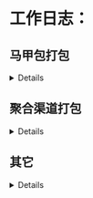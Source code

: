 #  工作日志：


## **马甲包打包**
<details>


+ ### **2020-08-25**

    - >应用名称：经典消消消<br>
服务器：61.183.37.44<br>
类型ID：yx<br>
路径：/home/bb/ydb/Script<br>

+ ### **2020-08-24**

    - >应用名称：经典消消消<br>
服务器：61.183.37.44<br>
类型ID：yx<br>
路径：/home/bb/ydb/Script<br>

+ ### **2020-08-21**


    - >(游戏更新)游戏名称：青城山下<br>
渠道游戏：青城山下<br>
渠道ID：40<br>
App ID <br>
432BF3A2EDD1956E11EB2D261A10F7CE<br>
App Key <br>
942d7f6f577ad11cbdf6095a1036750e<br>
6071游戏包地址：http://apk3.6071.com/apk/base/809.apk<br>


    - >(游戏更新)游戏名称：青城山下<br>
渠道游戏：青城山下<br>
渠道ID：52<br>
产品ID：9305920100001107<br>
客户端key：7d4e3f592eabb3fcfb9d6b6e357dd8ee<br>
服务端key：f029a76a9bf732635be90a62d2f65e6a<br>
产品代码：qcsx_android<br>
产品包名：com.dangwan.qcsx<br>
6071游戏包地址：http://apk3.6071.com/apk/base/809.apk<br>


    - >应用名称：经典消消消<br>
服务器：61.183.37.44<br>
类型ID：yx<br>
路径：/home/bb/ydb/Script<br>


    - >应用名称：经典消消消<br>
服务器：61.183.37.44<br>
类型ID：30<br>
路径：/home/bb/ydb/Script<br>

+ ### **2020-08-20**

    - >应用名称：情感之家更新<br>
服务器：61.147.108.89<br>
类型ID：12<br>
路径：/home/bb/new/Script<br>

+ ### **2020-08-19**
    - 经典消消消的复制脚本以及自动化生成打包脚本
    - >应用名称：经典消消消<br>
服务器：61.183.37.44<br>
类型ID：yx<br>
路径：/home/bb/ydb/Script<br>

+ ### **2020-08-18**

    - >应用名称：情感之家换话术宝<br>
服务器：61.147.108.89<br>
类型ID：12<br>
路径：/home/bb/new/Script<br>

    - >应用名称：经典消消消<br>
服务器：61.183.37.44<br>
类型ID：yx<br>
路径：/home/bb/ydb/Script<br>

+ ### **2020-08-17**

    - >应用名称：经典消消消<br>
服务器：61.183.37.44<br>
类型ID：yx<br>
路径：/home/bb/ydb/Script<br>

+ ### **2020-08-14**

    - >应用名称：话术宝换情感之家<br>
服务器：61.147.108.89<br>
类型ID：12<br>
路径：/home/bb/new/Script<br>

  - >应用名称：6071<br>
服务器：61.147.108.89<br>
路径：/home/ff/Script<br>
内容：修改头条appid和key替换

+ ### **2020-08-13**

    - >应用名称：经典消消消<br>
服务器：61.183.37.44<br>
类型ID：yx<br>
路径：/home/bb/ydb/Script<br>


</details>

## **聚合渠道打包**
<details>


+ ### **2020-08-18**

    - >（sdk更新）游戏名称：青城山下<br>
渠道游戏：青城山下<br>
渠道ID：52<br>
产品ID：9305920100001107<br>
客户端key：7d4e3f592eabb3fcfb9d6b6e357dd8ee<br>
服务端key：f029a76a9bf732635be90a62d2f65e6a<br>
产品代码：qcsx_android<br>
产品包名：com.dangwan.qcsx<br>
6071游戏包地址：http://apk3.6071.com/apk/base/809.apk<br>


+ ### **2020-08-17**
   
    - >(游戏更新) 游戏名称：青城山下<br>
渠道游戏：青城山下<br>
渠道ID：40<br>
App ID <br>
432BF3A2EDD1956E11EB2D261A10F7CE<br>
App Key <br>
942d7f6f577ad11cbdf6095a1036750e<br>
6071游戏包地址：http://apk3.6071.com/apk/base/809.apk<br>

+ ### **2020-08-14**

    - >游戏名称：青城山下<br>
渠道游戏：青城山下<br>
渠道ID：40<br>
App ID <br>
432BF3A2EDD1956E11EB2D261A10F7CE<br>
App Key <br>
942d7f6f577ad11cbdf6095a1036750e<br>
6071游戏包地址：http://apk3.6071.com/apk/base/809.apk<br>


    - >游戏名称：青城山下<br>
渠道游戏：青城山下<br>
渠道ID：52<br>
产品ID：9305920100001107<br>
客户端key：7d4e3f592eabb3fcfb9d6b6e357dd8ee<br>
服务端key：f029a76a9bf732635be90a62d2f65e6a<br>
产品代码：qcsx_android<br>
产品包名：com.dangwan.qcsx<br>
6071游戏包地址：http://apk3.6071.com/apk/base/809.apk<br>


+ ### **2020-08-13**

    - >游戏名称：魔神乱世<br>
渠道游戏：魔神乱世<br>
app_id：10066<br>
appkey：Wf3k7imgqRZxC4DQ <br>
paykey：rgVaHu8b0e9AOSxhkfJw <br>
包名：com.msls.wx<br>
6071包游戏下载地址：http://apk3.6071.com/apk/base/679.apk<br>

</details>


## **其它**
<details>

+ ### **2020-08-25**
  - 消除球球
    - 改logo
  - 一笔连线
     - 改logo
     
+ ### **2020-08-17**
  - 经典消消消
     - 1元提现以及兼职动画功能

+ ### **2020-08-15**
  - cdn刷新工具客户端
</details>